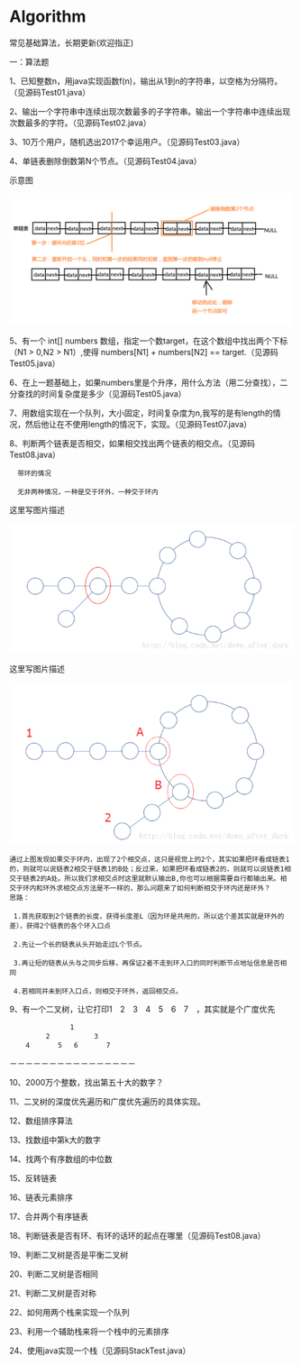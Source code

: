 # Algorithm
常见基础算法，长期更新(欢迎指正)

一：算法题

1、已知整数n，用java实现函数f(n)，输出从1到n的字符串，以空格为分隔符。（见源码Test01.java）

2、输出一个字符串中连续出现次数最多的子字符串。输出一个字符串中连续出现次数最多的字符。（见源码Test02.java）

3、10万个用户，随机选出2017个幸运用户。（见源码Test03.java）

4、单链表删除倒数第N个节点。（见源码Test04.java）

   示意图

 ![](https://github.com/hekangcode/Algorithm/blob/master/app/src/main/res/drawable/test04.png)

5、有一个 int[] numbers 数组，指定一个数target，在这个数组中找出两个下标（N1 > 0,N2 > N1）,使得 numbers[N1] + numbers[N2] == target.（见源码Test05.java）

6、在上一题基础上，如果numbers里是个升序，用什么方法（用二分查找），二分查找的时间复杂度是多少（见源码Test05.java）

7、用数组实现在一个队列，大小固定，时间复杂度为n,我写的是有length的情况，然后他让在不使用length的情况下，实现。（见源码Test07.java）

8、判断两个链表是否相交，如果相交找出两个链表的相交点。（见源码Test08.java）

      带环的情况

      无非两种情况，一种是交于环外，一种交于环内

   这里写图片描述

![](https://github.com/hekangcode/Algorithm/blob/master/app/src/main/res/drawable/test0801.png)

这里写图片描述

![](https://github.com/hekangcode/Algorithm/blob/master/app/src/main/res/drawable/test0802.png)

    通过上图发现如果交于环内，出现了2个相交点，这只是视觉上的2个，其实如果把环看成链表1的，则就可以说链表2相交于链表1的B处；反过来，如果把环看成链表2的，则就可以说链表1相交于链表2的A处。所以我们求相交点时这里就默认输出B,你也可以根据需要自行都输出来。相交于环内和环外求相交点方法是不一样的，那么问题来了如何判断相交于环内还是环外？
    思路：

     1.首先获取到2个链表的长度，获得长度差L（因为环是共用的，所以这个差其实就是环外的差），获得2个链表的各个环入口点

     2.先让一个长的链表从头开始走过L个节点。

     3.再让短的链表从头与之同步后移，再保证2者不走到环入口的同时判断节点地址信息是否相同

     4.若相同并未到环入口点，则相交于环外，返回相交点。

9、有一个二叉树，让它打印1　2　3　4　5　6　7　，其实就是个广度优先
         
                   1
             2           3
        4       5   6       7
   －－－－－－－－－－－－－－－－

10、2000万个整数，找出第五十大的数字？

11、二叉树的深度优先遍历和广度优先遍历的具体实现。

12、数组排序算法

13、找数组中第k大的数字

14、找两个有序数组的中位数

15、反转链表

16、链表元素排序

17、合并两个有序链表

18、判断链表是否有环、有环的话环的起点在哪里（见源码Test08.java）

19、判断二叉树是否是平衡二叉树

20、判断二叉树是否相同

21、判断二叉树是否对称

22、如何用两个栈来实现一个队列

23、利用一个辅助栈来将一个栈中的元素排序

24、使用java实现一个栈（见源码StackTest.java）

